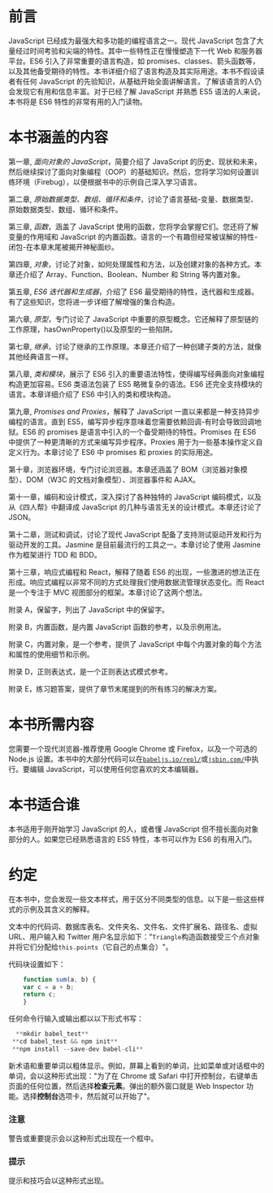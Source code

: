 # 前言

JavaScript 已经成为最强大和多功能的编程语言之一。现代 JavaScript 包含了大量经过时间考验和尖端的特性。其中一些特性正在慢慢塑造下一代 Web 和服务器平台。ES6 引入了非常重要的语言构造，如 promises、classes、箭头函数等，以及其他备受期待的特性。本书详细介绍了语言构造及其实际用途。本书不假设读者有任何 JavaScript 的先验知识，从基础开始全面讲解语言。了解该语言的人仍会发现它有用和信息丰富。对于已经了解 JavaScript 并熟悉 ES5 语法的人来说，本书将是 ES6 特性的非常有用的入门读物。

# 本书涵盖的内容

第一章, *面向对象的 JavaScript*，简要介绍了 JavaScript 的历史、现状和未来，然后继续探讨了面向对象编程（OOP）的基础知识。然后，您将学习如何设置训练环境（Firebug），以便根据书中的示例自己深入学习语言。

第二章, *原始数据类型、数组、循环和条件*，讨论了语言基础-变量、数据类型、原始数据类型、数组、循环和条件。

第三章, *函数*，涵盖了 JavaScript 使用的函数，您将学会掌握它们。您还将了解变量的作用域和 JavaScript 的内置函数。语言的一个有趣但经常被误解的特性-闭包-在本章末尾被揭开神秘面纱。

第四章, *对象*，讨论了对象，如何处理属性和方法，以及创建对象的各种方式。本章还介绍了 Array、Function、Boolean、Number 和 String 等内置对象。

第五章, *ES6 迭代器和生成器*，介绍了 ES6 最受期待的特性，迭代器和生成器。有了这些知识，您将进一步详细了解增强的集合构造。

第六章, *原型*，专门讨论了 JavaScript 中重要的原型概念。它还解释了原型链的工作原理，hasOwnProperty()以及原型的一些陷阱。

第七章, *继承*，讨论了继承的工作原理。本章还介绍了一种创建子类的方法，就像其他经典语言一样。

第八章, *类和模块*，展示了 ES6 引入的重要语法特性，使得编写经典面向对象编程构造更加容易。ES6 类语法包装了 ES5 略微复杂的语法。ES6 还完全支持模块的语言。本章详细介绍了 ES6 中引入的类和模块构造。

第九章, *Promises and Proxies*，解释了 JavaScript 一直以来都是一种支持异步编程的语言。直到 ES5，编写异步程序意味着您需要依赖回调-有时会导致回调地狱。ES6 的 promises 是语言中引入的一个备受期待的特性。Promises 在 ES6 中提供了一种更清晰的方式来编写异步程序。Proxies 用于为一些基本操作定义自定义行为。本章讨论了 ES6 中 promises 和 proxies 的实际用途。

第十章，浏览器环境，专门讨论浏览器。本章还涵盖了 BOM（浏览器对象模型）、DOM（W3C 的文档对象模型）、浏览器事件和 AJAX。

第十一章，编码和设计模式，深入探讨了各种独特的 JavaScript 编码模式，以及从《四人帮》中翻译成 JavaScript 的几种与语言无关的设计模式。本章还讨论了 JSON。

第十二章，测试和调试，讨论了现代 JavaScript 配备了支持测试驱动开发和行为驱动开发的工具。Jasmine 是目前最流行的工具之一。本章讨论了使用 Jasmine 作为框架进行 TDD 和 BDD。

第十三章，响应式编程和 React，解释了随着 ES6 的出现，一些激进的想法正在形成。响应式编程以非常不同的方式处理我们使用数据流管理状态变化。而 React 是一个专注于 MVC 视图部分的框架。本章讨论了这两个想法。

附录 A，保留字，列出了 JavaScript 中的保留字。

附录 B，内置函数，是内置 JavaScript 函数的参考，以及示例用法。

附录 C，内置对象，是一个参考，提供了 JavaScript 中每个内置对象的每个方法和属性的使用细节和示例。

附录 D，正则表达式，是一个正则表达式模式参考。

附录 E，练习题答案，提供了章节末尾提到的所有练习的解决方案。

# 本书所需内容

您需要一个现代浏览器-推荐使用 Google Chrome 或 Firefox，以及一个可选的 Node.js 设置。本书中的大部分代码可以在[`babeljs.io/repl/`](http://babeljs.io/repl/)或[`jsbin.com/`](http://jsbin.com/)中执行。要编辑 JavaScript，可以使用任何您喜欢的文本编辑器。

# 本书适合谁

本书适用于刚开始学习 JavaScript 的人，或者懂 JavaScript 但不擅长面向对象部分的人。如果您已经熟悉语言的 ES5 特性，本书可以作为 ES6 的有用入门。

# 约定

在本书中，您会发现一些文本样式，用于区分不同类型的信息。以下是一些这些样式的示例及其含义的解释。

文本中的代码词、数据库表名、文件夹名、文件名、文件扩展名、路径名、虚拟 URL、用户输入和 Twitter 用户名显示如下："`Triangle`构造函数接受三个点对象并将它们分配给`this.points`（它自己的点集合）"。

代码块设置如下：

```js
    function sum(a, b) { 
    var c = a + b;
    return c;
    }
```

任何命令行输入或输出都以以下形式书写：

```js
  **mkdir babel_test**
 **cd babel_test && npm init**
 **npm install --save-dev babel-cli**

```

新术语和重要单词以粗体显示。例如，屏幕上看到的单词，比如菜单或对话框中的单词，会以这种形式出现："为了在 Chrome 或 Safari 中打开控制台，右键单击页面的任何位置，然后选择**检查元素**。弹出的额外窗口就是 Web Inspector 功能。选择**控制台**选项卡，然后就可以开始了"。

### 注意

警告或重要提示会以这种形式出现在一个框中。

### 提示

提示和技巧会以这种形式出现。
